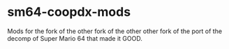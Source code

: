 # sm64-coopdx-mods
Mods for the fork of the other fork of the other other fork of the port of the decomp of Super Mario 64 that made it GOOD.
